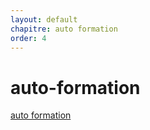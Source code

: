 ```yaml
---
layout: default
chapitre: auto formation
order: 4
---
```

<!-- note -->
# auto-formation


[auto formation](https://www.youtube.com/watch?v=D_Zs0i0tKZ4&list=PLQH1-k79HB38Kv11qcNuvMyuA0hPydK0v) 
<!-- new slide -->